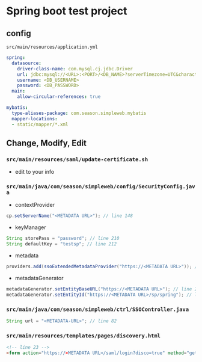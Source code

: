 # Spring boot test project

## config

`src/main/resources/application.yml`

```yaml
spring:
  datasource:
    driver-class-name: com.mysql.cj.jdbc.Driver
    url: jdbc:mysql://<URL>:<PORT>/<DB_NAME>?serverTimezone=UTC&characterEncoding=UTF-8
    username: <DB_USERNAME>
    password: <DB_PASSWORD>
  main:
    allow-circular-references: true

mybatis:
  type-aliases-package: com.season.simpleweb.mybatis
  mapper-locations:
  - static/mapper/*.xml
```

## Change, Modify, Edit

### `src/main/resources/saml/update-certificate.sh`
- edit to your info

### `src/main/java/com/season/simpleweb/config/SecurityConfig.java`

- contextProvider
```java
cp.setServerName("<METADATA URL>"); // line 148
```

- keyManager
```java
String storePass = "password"; // line 210
String defaultKey = "testsp"; // line 212
```

- metadata
```java
providers.add(ssoExtendedMetadataProvider("https://<METADATA URL>")); // line 270
```

- metadataGenerator
```java
metadataGenerator.setEntityBaseURL("https://<METADATA URL>"); // line 279
metadataGenerator.setEntityId("https://<METADATA URL>/sp/spring"); // line 280
```

### `src/main/java/com/season/simpleweb/ctrl/SSOController.java`
```java
String url = "<METADATA-URL>"; // line 82
```

### `src/main/resources/templates/pages/discovery.html`
```html
<!-- line 23 -->
<form action="https://<METADATA URL>/saml/login?disco=true" method="get"> 
```
